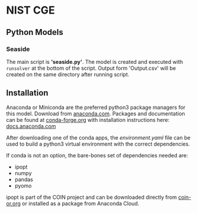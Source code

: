 # NIST CGE

## Python Models

### Seaside

The main script is **'seaside.py'**. The model is created and executed with `runsolver` at the bottom of the script. 
Output form 'Output.csv' will be created on the same directory after running script.

## Installation

Anaconda or Miniconda are the preferred python3 package managers for this model. Download from [anaconda.com](https://www.anaconda.com/distribution/). Packages and documentation can be found at [conda-forge.org](https://conda-forge.org/) with installation instructions here: [docs.anaconda.com](https://docs.anaconda.com/anaconda/navigator/install/)

After downloading one of the conda apps, the *environment.yaml* file can be used to build a python3 virtual environment with the correct dependencies.

If conda is not an option, the bare-bones set of dependencies needed are:

- ipopt
- numpy
- pandas
- pyomo

ipopt is part of the COIN project and can be downloaded directly from [coin-or.org](https://projects.coin-or.org/Ipopt) or installed as a package from Anaconda Cloud.